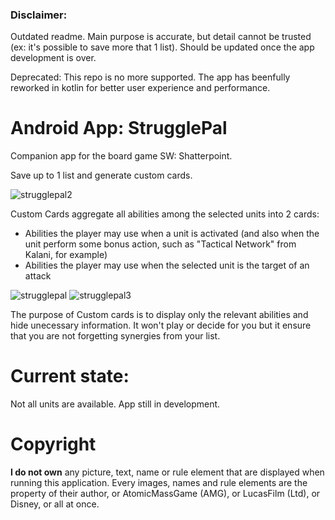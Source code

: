 ### Disclaimer: 
Outdated readme. Main purpose is accurate, but detail cannot be trusted (ex: it's possible to save more that 1 list). 
Should be updated once the app development is over.

Deprecated: 
This repo is no more supported. The app has beenfully reworked in kotlin for better user experience and performance. 

# Android App: StrugglePal
Companion app for the board game SW: Shatterpoint.

Save up to 1 list and generate custom cards. 

![strugglepal2](https://github.com/Raaastin/shatterpoint-helper/assets/160628718/d1cf55d7-396e-448e-9ef9-b6c8b1be3b33)

Custom Cards aggregate all abilities among the selected units into 2 cards: 
- Abilities the player may use when a unit is activated (and also when the unit perform some bonus action, such as "Tactical Network" from Kalani, for example)
- Abilities the player may use when the selected unit is the target of an attack

![strugglepal](https://github.com/Raaastin/shatterpoint-helper/assets/160628718/05a242ed-b5a7-492b-a392-97bf63bd134d)
![strugglepal3](https://github.com/Raaastin/shatterpoint-helper/assets/160628718/c8e12616-4673-4644-8da2-e1d6ff9dc614)

The purpose of Custom cards is to display only the relevant abilities and hide unecessary information.
It won't play or decide for you but it ensure that you are not forgetting synergies from your list. 

# Current state: 
Not all units are available. 
App still in development.

# Copyright 
**I do not own** any picture, text, name or rule element that are displayed when running this application. 
Every images, names and rule elements are the property of their author, or AtomicMassGame (AMG), or LucasFilm (Ltd), or Disney, or all at once.
